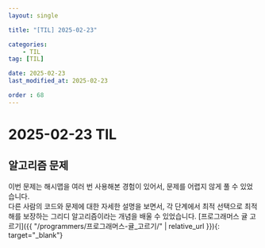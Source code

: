 ```yaml
---
layout: single

title: "[TIL] 2025-02-23"

categories:
    - TIL
tag: [TIL]

date: 2025-02-23
last_modified_at: 2025-02-23

order : 68
---
```


# 2025-02-23 TIL

## 알고리즘 문제

이번 문제는 해시맵을 여러 번 사용해본 경험이 있어서, 문제를 어렵지 않게 풀 수 있었습니다.  
다른 사람의 코드와 문제에 대한 자세한 설명을 보면서, 각 단계에서 최적 선택으로 최적해를 보장하는 그리디 알고리즘이라는 개념을 배울 수 있었습니다.
[프로그래머스 귤 고르기]({{ "/programmers/프로그래머스-귤_고르기/" | relative_url }}){: target="_blank"}